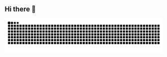 ## Hi there 👋



<picture align="center">
  <source media="(prefers-color-scheme: dark)" srcset="https://raw.githubusercontent.com/Ryan182005/Ryan182005/output/github-contribution-grid-snake-dark.svg">
  <source media="(prefers-color-scheme: light)" srcset="https://raw.githubusercontent.com/Ryan182005/Ryan182005/output/github-contribution-grid-snake-dark.svg">
  <img align="center" alt="github contribution grid snake animation" src="https://raw.githubusercontent.com/Ryan182005/Ryan182005/output/github-contribution-grid-snake.svg">
</picture>
